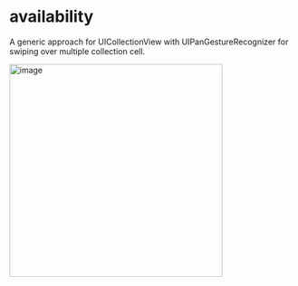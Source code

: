 # availability

A generic approach for UICollectionView with UIPanGestureRecognizer for swiping over multiple collection cell. 

<img width="376" alt="image" src="https://cloud.githubusercontent.com/assets/5881435/25006474/af616e9e-2065-11e7-9f5f-1cc784bc9a75.png">
